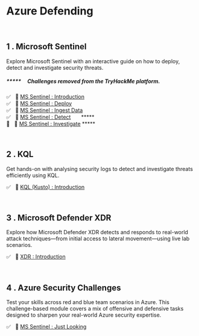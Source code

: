 <h1>Azure Defending</h1>

<br>

<h2>1 . Microsoft Sentinel</h2>
<p>Explore Microsoft Sentinel with an interactive guide on how to deploy, detect and investigate security threats.</p>
<h5>***** &nbsp; &nbsp;  Challenges removed from the TryHackMe platform.</h5>

✅ &nbsp; 🔗 [MS Sentinel : Introduction](https://github.com/RosanaFSS/Azure-Defending/blob/1.Microsoft-Sentinel/1.%20Medium%20%F0%9F%94%97%20-%20MS%20Sentinel%20%3A%20Introduction.md)<br>
✅ &nbsp; 🔗 [MS Sentinel : Deploy](https://github.com/RosanaFSS/Azure-Defending/blob/1.Microsoft-Sentinel/2.%20Easy%20%F0%9F%94%97%20-%20MS%20Sentinel%20%3A%20Deploy.md)<br>
✅ &nbsp; 🔗 [MS Sentinel : Ingest Data](https://github.com/RosanaFSS/Azure-Defending/blob/1.Microsoft-Sentinel/3.%20Easy%20%F0%9F%94%97%20-%20MS%20Sentinel%20%3A%20Ingest%20Data.md)<br>
✅ &nbsp; 🔗 [MS Sentinel : Detect](https://github.com/RosanaFSS/Azure-Defending/blob/1.Microsoft-Sentinel/4.%20Easy%20%F0%9F%94%97%20-%20MS%20Sentinel%20:%20Detect.md)   &nbsp;&nbsp;&nbsp; &nbsp; *****<br>
🌌 &nbsp; 🔗 [MS Sentinel : Investigate](https://github.com/RosanaFSS/Azure-Defending/blob/1.Microsoft-Sentinel/5.%20Easy%20%F0%9F%94%97%20-%20MS%20Sentinel%20%3A%20Investigate.md)    *****<br>

<br>

<h2>2 . KQL</h2>
<p>Get hands-on with analysing security logs to detect and investigate threats efficiently using KQL.</p>

✅ &nbsp; 🔗 [KQL (Kusto) : Introduction](https://github.com/RosanaFSS/Defending-Azure/blob/KQL/Easy%20%F0%9F%94%97%20-%20KQL%20(Kusto)%20:%20Introduction.md)<br>

<br>

<h2>3 . Microsoft Defender XDR</h2>
<p>Explore how Microsoft Defender XDR detects and responds to real-world attack techniques—from initial access to lateral movement—using live lab scenarios.</p>

✅ &nbsp; 🔗 [XDR : Introduction](https://github.com/RosanaFSS/Azure-Defending/blob/3.Microsoft-Defender-XDR/Medium%20%F0%9F%94%97%20-%20XDR%20:%20Introduction.md)<br>

<br>

<h2>4 . Azure Security Challenges</h2>
<p>Test your skills across red and blue team scenarios in Azure. This challenge-based module covers a mix of offensive and defensive tasks designed to sharpen your real-world Azure security expertise.</p>

✅ &nbsp; 🚩 [MS Sentinel : Just Looking](https://github.com/RosanaFSS/Azure-Defending/blob/4.Azure-Security-Challenges/Easy%20%F0%9F%9A%A9%20-%20MS%20Sentinel%20%3A%20Just%20Looking.md)<br>

<br>

